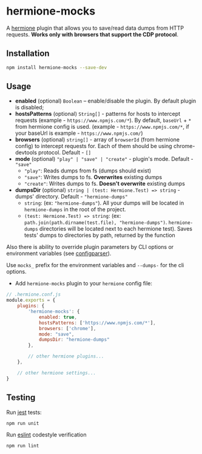 # hermione-mocks

A [hermione](https://github.com/gemini-testing/hermione) plugin that allows you to save/read data dumps from HTTP requests. **Works only with browsers that support the CDP protocol**.

## Installation

```bash
npm install hermione-mocks --save-dev
```

## Usage

* **enabled** (optional) `Boolean` – enable/disable the plugin. By default plugin is disabled;
* **hostsPatterns** (optional) `String[]` - patterns for hosts to intercept requests (example - `https://www.npmjs.com/*`). By default, `baseUrl` + `*` from hermione config is used. (example - `https://www.npmjs.com/*`, if your baseUrl is example - `https://www.npmjs.com/`)
* **browsers** (optional) `string[]` - array of `browserId` (from hermione config) to intercept requests for. Each of them should be using chrome-devtools protocol. Default - `[]`
* **mode** (optional) `"play" | "save" | "create"` - plugin's mode. Default - `"save"`
   - `"play"`: Reads dumps from fs (dumps should exist) 
   - `"save"`: Writes dumps to fs. **Overwrites** existing dumps
   - `"create"`: Writes dumps to fs. **Doesn't overwrite** existing dumps
* **dumpsDir** (optional) `string | (test: Hermione.Test) => string` -  dumps' directory. Default - `"hermione-dumps"`
   - `string`: (ex: `"hermione-dumps"`). All your dumps will be located in `hermione-dumps` in the root of the project.
   - `(test: Hermione.Test) => string`: (ex: `path.join(path.dirname(test.file), "hermione-dumps")`. `hermione-dumps` directories will be located next to each hermione test). Saves tests' dumps to directories by path, returned by the function

Also there is ability to override plugin parameters by CLI options or environment variables (see [configparser](https://github.com/gemini-testing/configparser)).

Use `mocks_` prefix for the environment variables and `--dumps-` for the cli options.

* Add `hermione-mocks` plugin to your `hermione` config file:
```js
// .hermione.conf.js
module.exports = {
    plugins: {
        'hermione-mocks': {
            enabled: true,
            hostsPatterns: ['https://www.npmjs.com/*'],
            browsers: ['chrome'],
            mode: "save",
            dumpsDir: "hermione-dumps"
        },

        // other hermione plugins...
    },

    // other hermione settings...
}
```

## Testing

Run [jest](https://jestjs.io) tests:
```bash
npm run unit
```

Run [eslint](http://eslint.org) codestyle verification
```bash
npm run lint
```

